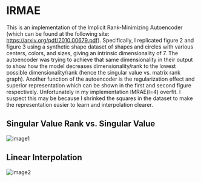 # IRMAE
This is an implementation of the Implicit Rank-Minimizing Autoencoder (which can be found at the following site: https://arxiv.org/pdf/2010.00679.pdf).
Specifically, I replicated figure 2 and figure 3 using a synthetic shape dataset of shapes and circles with various centers, colors, and sizes, giving an intrinsic dimensionality of 7. The autoencoder was trying to achieve that same dimensionality in their output to show how the model decreases dimensionality/rank to the lowest possible dimensionality/rank (hence the singular value vs. matrix rank graph). Another function of the autoencoder is the regularization effect and superior representation which can be shown in the first and second figure respectively. Unfortunately in my implementation IMRAE(l=4) overfit. I suspect this may be because I shrinked the squares in the dataset to make the representation easier to learn and interpolation clearer. 

## Singular Value Rank vs. Singular Value
![image1](https://user-images.githubusercontent.com/59486373/98158559-170d8380-1ea9-11eb-8b18-ce316ee7b90e.png)

## Linear Interpolation
![image2](https://user-images.githubusercontent.com/59486373/98158963-c6e2f100-1ea9-11eb-8ece-05bca831e7ce.png)


